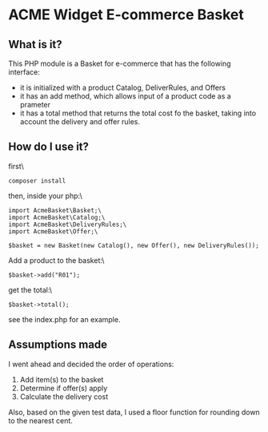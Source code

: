 # ACME Widget E-commerce Basket

## What is it?

This PHP module is a Basket for e-commerce that has the following interface:

- it is initialized with a product Catalog, DeliverRules, and Offers
- it has an add method, which allows input of a product code as a prameter
- it has a total method that returns the total cost fo the basket, taking into account the delivery and offer rules.

## How do I use it?

first\

```
composer install
```

then, inside your php:\

```
import AcmeBasket\Basket;\
import AcmeBasket\Catalog;\
import AcmeBasket\DeliveryRules;\
import AcmeBasket\Offer;\

$basket = new Basket(new Catalog(), new Offer(), new DeliveryRules());
```

Add a product to the basket:\

```
$basket->add("R01");
```

get the total:\

```
$basket->total();
```

see the index.php for an example.

## Assumptions made

I went ahead and decided the order of operations:

1. Add item(s) to the basket
2. Determine if offer(s) apply
3. Calculate the delivery cost

Also, based on the given test data, I used a floor function for rounding down to the nearest cent.
